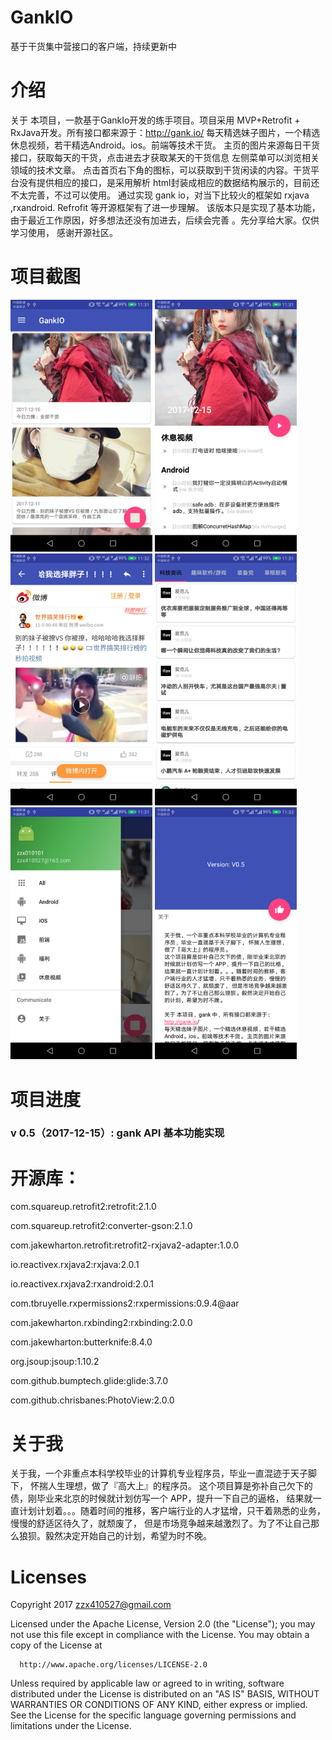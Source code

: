 # GankIO
基于干货集中营接口的客户端，持续更新中
      
# 介绍


关于 本项目，一款基于GankIo开发的练手项目。项目采用 MVP+Retrofit + RxJava开发。所有接口都来源于：http://gank.io/
每天精选妹子图片，一个精选休息视频，若干精选Android。ios。前端等技术干货。
主页的图片来源每日干货接口，获取每天的干货，点击进去才获取某天的干货信息
左侧菜单可以浏览相关领域的技术文章。
点击首页右下角的图标，可以获取到干货闲读的内容。干货平台没有提供相应的接口，是采用解析 html封装成相应的数据结构展示的，目前还不太完善，不过可以使用。
通过实现 gank io，对当下比较火的框架如 rxjava ,rxandroid. Refrofit 等开源框架有了进一步理解。
该版本只是实现了基本功能，由于最近工作原因，好多想法还没有加进去，后续会完善 。先分享给大家。仅供学习使用，
感谢开源社区。
# 项目截图
<img src="https://github.com/zzx410527/GankIO/raw/master/Screenshots/1.jpeg" width="45%" height="45%">    <img src="https://github.com/zzx410527/GankIO/raw/master/Screenshots/2.jpeg" width="45%" height="45%">
<img src="https://github.com/zzx410527/GankIO/raw/master/Screenshots/4.jpeg" width="45%" height="45%"> <img src="https://github.com/zzx410527/GankIO/raw/master/Screenshots/5.jpeg" width="45%" height="45%">
<img src="https://github.com/zzx410527/GankIO/raw/master/Screenshots/6.jpeg" width="45%" height="45%"> <img src="https://github.com/zzx410527/GankIO/raw/master/Screenshots/3.png" width="45%" height="45%">

# 项目进度
### v 0.5（2017-12-15）: gank API 基本功能实现



# 开源库：
com.squareup.retrofit2:retrofit:2.1.0

com.squareup.retrofit2:converter-gson:2.1.0

com.jakewharton.retrofit:retrofit2-rxjava2-adapter:1.0.0

io.reactivex.rxjava2:rxjava:2.0.1

io.reactivex.rxjava2:rxandroid:2.0.1

com.tbruyelle.rxpermissions2:rxpermissions:0.9.4@aar

com.jakewharton.rxbinding2:rxbinding:2.0.0

com.jakewharton:butterknife:8.4.0

org.jsoup:jsoup:1.10.2

com.github.bumptech.glide:glide:3.7.0

com.github.chrisbanes:PhotoView:2.0.0

# 关于我
关于我，一个非重点本科学校毕业的计算机专业程序员，毕业一直混迹于天子脚下，
        怀揣人生理想，做了『高大上』的程序员。
这个项目算是弥补自己欠下的债，刚毕业来北京的时候就计划仿写一个 APP，提升一下自己的逼格，
        结果就一直计划计划着。。。随着时间的推移，客户端行业的人才猛增，只干着熟悉的业务，慢慢的舒适区待久了，就颓废了，
        但是市场竞争越来越激烈了。为了不让自己那么狼狈。毅然决定开始自己的计划，希望为时不晚。
  

# Licenses
 
 Copyright 2017 zzx410527@gmail.com

 Licensed under the Apache License, Version 2.0 (the "License");
 you may not use this file except in compliance with the License.
 You may obtain a copy of the License at

      http://www.apache.org/licenses/LICENSE-2.0

 Unless required by applicable law or agreed to in writing, software
 distributed under the License is distributed on an "AS IS" BASIS,
 WITHOUT WARRANTIES OR CONDITIONS OF ANY KIND, either express or implied.
 See the License for the specific language governing permissions and
 limitations under the License.

